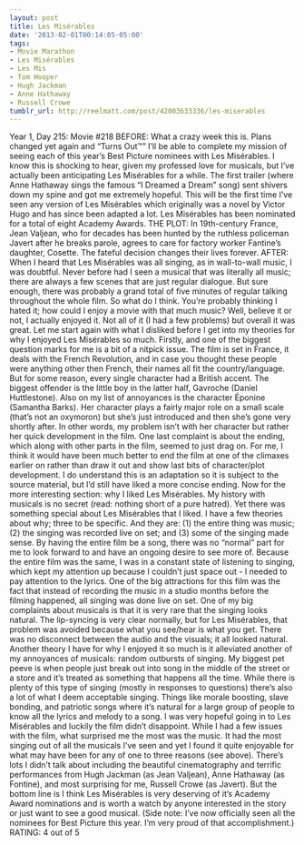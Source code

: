 ```yaml
---
layout: post
title: Les Misérables
date: '2013-02-01T00:14:05-05:00'
tags:
- Movie Marathon
- Les Misérables
- Les Mis
- Tom Hooper
- Hugh Jackman
- Anne Hathaway
- Russell Crowe
tumblr_url: http://reelmatt.com/post/42003633336/les-miserables
---
```



Year 1, Day 215: Movie #218
BEFORE: What a crazy week this is. Plans changed yet again and “Turns Out™” I’ll be able to complete my mission of seeing each of this year’s Best Picture nominees with Les Misérables. I know this is shocking to hear, given my professed love for musicals, but I’ve actually been anticipating Les Misérables for a while. The first trailer (where Anne Hathaway sings the famous “I Dreamed a Dream” song) sent shivers down my spine and got me extremely hopeful. This will be the first time I’ve seen any version of Les Misérables which originally was a novel by Victor Hugo and has since been adapted a lot. Les Misérables has been nominated for a total of eight Academy Awards.
THE PLOT: In 19th-century France, Jean Valjean, who for decades has been hunted by the ruthless policeman Javert after he breaks parole, agrees to care for factory worker Fantine’s daughter, Cosette. The fateful decision changes their lives forever.
AFTER: When I heard that Les Misérables was all singing, as in wall-to-wall music, I was doubtful. Never before had I seen a musical that was literally all music; there are always a few scenes that are just regular dialogue. But sure enough, there was probably a grand total of five minutes of regular talking throughout the whole film. So what do I think. You’re probably thinking I hated it; how could I enjoy a movie with that much music? Well, believe it or not, I actually enjoyed it. Not all of it (I had a few problems) but overall it was great.
Let me start again with what I disliked before I get into my theories for why I enjoyed Les Misérables so much. Firstly, and one of the biggest question marks for me is a bit of a nitpick issue. The film is set in France, it deals with the French Revolution, and in case you thought these people were anything other then French, their names all fit the country/language. But for some reason, every single character had a British accent. The biggest offender is the little boy in the latter half, Gavroche (Daniel Huttlestone). Also on my list of annoyances is the character Éponine (Samantha Barks). Her character plays a fairly major role on a small scale (that’s not an oxymoron) but she’s just introduced and then she’s gone very shortly after. In other words, my problem isn’t with her character but rather her quick development in the film. One last complaint is about the ending, which along with other parts in the film, seemed to just drag on. For me, I think it would have been much better to end the film at one of the climaxes earlier on rather than draw it out and show last bits of character/plot development. I do understand this is an adaptation so it is subject to the source material, but I’d still have liked a more concise ending.
Now for the more interesting section: why I liked Les Misérables. My history with musicals is no secret (read: nothing short of a pure hatred). Yet there was something special about Les Misérables that I liked. I have a few theories about why; three to be specific. And they are: (1) the entire thing was music; (2) the singing was recorded live on set; and (3) some of the singing made sense. By having the entire film be a song, there was no “normal” part for me to look forward to and have an ongoing desire to see more of. Because the entire film was the same, I was in a constant state of listening to singing, which kept my attention up because I couldn’t just space out - I needed to pay attention to the lyrics. One of the big attractions for this film was the fact that instead of recording the music in a studio months before the filming happened, all singing was done live on set. One of my big complaints about musicals is that it is very rare that the singing looks natural. The lip-syncing is very clear normally, but for Les Misérables, that problem was avoided because what you see/hear is what you get. There was no disconnect between the audio and the visuals; it all looked natural. Another theory I have for why I enjoyed it so much is it alleviated another of my annoyances of musicals: random outbursts of singing. My biggest pet peeve is when people just break out into song in the middle of the street or a store and it’s treated as something that happens all the time. While there is plenty of this type of singing (mostly in responses to questions) there’s also a lot of what I deem acceptable singing. Things like morale boosting, slave bonding, and patriotic songs where it’s natural for a large group of people to know all the lyrics and melody to a song.
I was very hopeful going in to Les Misérables and luckily the film didn’t disappoint. While I had a few issues with the film, what surprised me the most was the music. It had the most singing out of all the musicals I’ve seen and yet I found it quite enjoyable for what may have been for any of one to three reasons (see above). There’s lots I didn’t talk about including the beautiful cinematography and terrific performances from Hugh Jackman (as Jean Valjean), Anne Hathaway (as Fontine), and most surprising for me, Russell Crowe (as Javert). But the bottom line is I think Les Misérables is very deserving of it’s Academy Award nominations and is worth a watch by anyone interested in the story or just want to see a good musical. (Side note: I’ve now officially seen all the nominees for Best Picture this year. I’m very proud of that accomplishment.)
RATING: 4 out of 5

